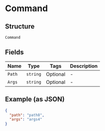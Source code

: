 
# Command

## Structure

`Command`

## Fields

| Name | Type | Tags | Description |
|  --- | --- | --- | --- |
| `Path` | `string` | Optional | - |
| `Args` | `string` | Optional | - |

## Example (as JSON)

```json
{
  "path": "path8",
  "args": "args4"
}
```

